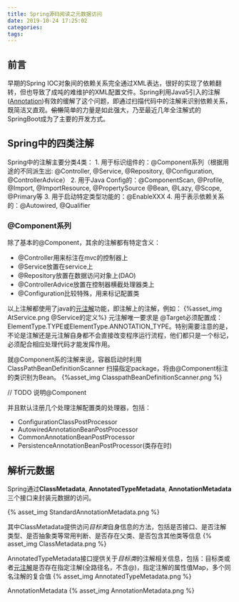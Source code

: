 ```yaml
---
title: Spring源码阅读之元数据访问
date: 2019-10-24 17:25:02
categories:
tags:
---
```


## 前言
早期的Spring IOC对象间的依赖关系完全通过XML表达，很好的实现了依赖翻转，但也导致了成吨的难维护的XML配置文件。Spring利用Java5引入的注解([Annotation][2])有效的缓解了这个问题，即通过扫描代码中的注解来识别依赖关系，既简洁又直观。~~偷懒~~简单的力量是如此强大，乃至最近几年全注解式的SpringBoot成为了主要的开发方式。

## Spring中的四类注解
Spring中的注解主要分类4类：
    1. 用于标识组件的：@Component系列（根据用途的不同派生出: @Controller, @Service, @Repository, @Configuration, @ControllerAdvice）
    2. 用于Java Config的：@ComponentScan, @Profile, @Import, @ImportResource, @PropertySource @Bean, @Lazy, @Scope, @Primary等
    3. 用于启动特定类型功能的：@EnableXXX
    4. 用于表示依赖关系的：@Autowired, @Qualifier

### @Component系列
除了基本的@Component，其余的注解都有特定含义：

- @Controller用来标注在mvc的控制器上
- @Service放置在service上
- @Repository放置在数据访问对象上(DAO)
- @ControllerAdvice放置在控制器横截处理器类上
- @Configuration比较特殊，用来标记配置类

以上注解都使用了java的[元注解][1]功能，即注解上的注解，例如：
{%asset_img AtService.png @Service的定义%}
元注解唯一要求是 @Target必须配置成：ElementType.TYPE或ElementType.ANNOTATION_TYPE。特别需要注意的是，不论是注解还是元注解自身都不会直接改变程序运行流程，他们都只是一个标记，必须配合相应处理代码才能发挥作用。

就@Component系的注解来说，容器启动时利用 ClassPathBeanDefinitionScanner 扫描指定package，将由@Component标注的类识别为Bean。
{%asset_img ClasspathBeanDefinitionScanner.png %}

// TODO 说明@Component

并且默认注册几个处理注解配置类的处理器，包括：

* ConfigurationClassPostProcessor
* AutowiredAnnotationBeanPostProcessor
* CommonAnnotationBeanPostProcessor
* PersistenceAnnotationBeanPostProcessor(类存在时)


## 解析元数据
Spring通过**ClassMetadata**, **AnnotatedTypeMetadata**, **AnnotationMetadata**三个接口来封装元数据的访问。

{% asset_img StandardAnnotationMetadata.png %}

其中ClassMetadata提供访问*目标类*自身信息的方法，包括是否接口、是否注解类型、是否抽象类等常用判断、是否存在父类、是否包含其他类等信息
{% asset_img ClassMetadata.png %}

AnnotatedTypeMetadata接口提供关于*目标类*的注解相关信息，包括：目标类或者[元注解][1]是否存在指定注解(全路径名，不含@)，指定注解的属性值Map，多个同名注解的复合值
{% asset_img AnnotatedTypeMetadata.png %}

AnnotationMetadata
{% asset_img AnnotationMetadata.png %}



[1]: https://dzone.com/articles/what-are-meta-annotations-in-java
[2]: https://docs.oracle.com/javase/specs/jls/se11/html/jls-9.html#jls-9.6

